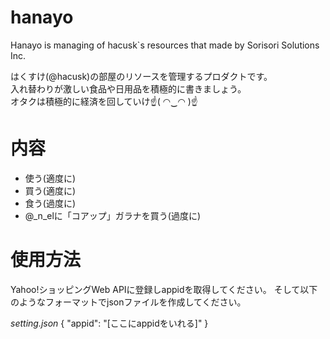 # hanayo
Hanayo is managing of hacusk`s resources that made by Sorisori Solutions Inc.

はくすけ(@hacusk)の部屋のリソースを管理するプロダクトです。  
入れ替わりが激しい食品や日用品を積極的に書きましょう。  
オタクは積極的に経済を回していけ☝( ◠‿◠ )☝  

# 内容
- 使う(適度に)
- 買う(適度に)
- 食う(過度に)
- @_n_elに「コアップ」ガラナを買う(過度に)  

# 使用方法
Yahoo!ショッピングWeb APIに登録しappidを取得してください。
そして以下のようなフォーマットでjsonファイルを作成してください。

*setting.json*
{
  "appid": "[ここにappidをいれる]"
}

